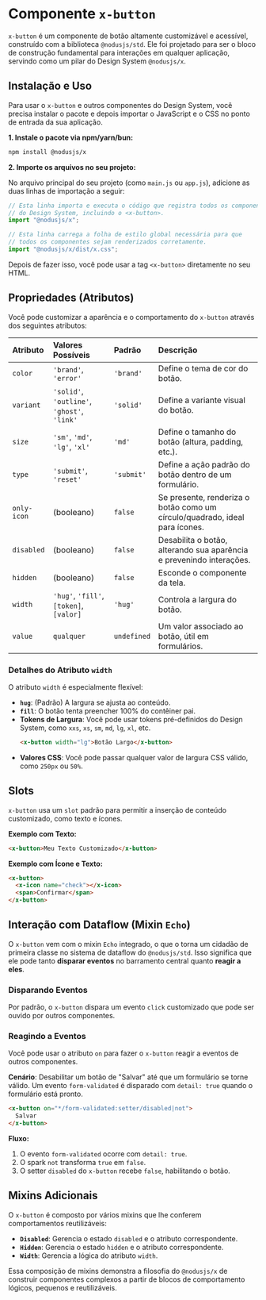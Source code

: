 # Componente `x-button`

`x-button` é um componente de botão altamente customizável e acessível, construído com a biblioteca `@nodusjs/std`. Ele foi projetado para ser o bloco de construção fundamental para interações em qualquer aplicação, servindo como um pilar do Design System `@nodusjs/x`.

## Instalação e Uso

Para usar o `x-button` e outros componentes do Design System, você precisa instalar o pacote e depois importar o JavaScript e o CSS no ponto de entrada da sua aplicação.

**1. Instale o pacote via npm/yarn/bun:**

```bash
npm install @nodusjs/x
```

**2. Importe os arquivos no seu projeto:**

No arquivo principal do seu projeto (como `main.js` ou `app.js`), adicione as duas linhas de importação a seguir:

```javascript
// Esta linha importa e executa o código que registra todos os componentes
// do Design System, incluindo o <x-button>.
import "@nodusjs/x";

// Esta linha carrega a folha de estilo global necessária para que
// todos os componentes sejam renderizados corretamente.
import "@nodusjs/x/dist/x.css";
```

Depois de fazer isso, você pode usar a tag `<x-button>` diretamente no seu HTML.

## Propriedades (Atributos)

Você pode customizar a aparência e o comportamento do `x-button` através dos seguintes atributos:

| Atributo | Valores Possíveis | Padrão | Descrição |
| :--- | :--- | :--- | :--- |
| `color` | `'brand'`, `'error'` | `'brand'` | Define o tema de cor do botão. |
| `variant` | `'solid'`, `'outline'`, `'ghost'`, `'link'` | `'solid'` | Define a variante visual do botão. |
| `size` | `'sm'`, `'md'`, `'lg'`, `'xl'` | `'md'` | Define o tamanho do botão (altura, padding, etc.). |
| `type` | `'submit'`, `'reset'` | `'submit'` | Define a ação padrão do botão dentro de um formulário. |
| `only-icon`| (booleano) | `false` | Se presente, renderiza o botão como um círculo/quadrado, ideal para ícones. |
| `disabled`| (booleano) | `false` | Desabilita o botão, alterando sua aparência e prevenindo interações. |
| `hidden` | (booleano) | `false` | Esconde o componente da tela. |
| `width` | `'hug'`, `'fill'`, `[token]`, `[valor]` | `'hug'` | Controla a largura do botão. |
| `value` | `qualquer` | `undefined` | Um valor associado ao botão, útil em formulários. |

### Detalhes do Atributo `width`

O atributo `width` é especialmente flexível:

  - **`hug`**: (Padrão) A largura se ajusta ao conteúdo.
  - **`fill`**: O botão tenta preencher 100% do contêiner pai.
  - **Tokens de Largura**: Você pode usar tokens pré-definidos do Design System, como `xxs`, `xs`, `sm`, `md`, `lg`, `xl`, etc.
    ```html
    <x-button width="lg">Botão Largo</x-button>
    ```
  - **Valores CSS**: Você pode passar qualquer valor de largura CSS válido, como `250px` ou `50%`.

## Slots

`x-button` usa um `slot` padrão para permitir a inserção de conteúdo customizado, como texto e ícones.

**Exemplo com Texto:**

```html
<x-button>Meu Texto Customizado</x-button>
```

**Exemplo com Ícone e Texto:**

```html
<x-button>
  <x-icon name="check"></x-icon>
  <span>Confirmar</span>
</x-button>
```

## Interação com Dataflow (Mixin `Echo`)

O `x-button` vem com o mixin `Echo` integrado, o que o torna um cidadão de primeira classe no sistema de dataflow do `@nodusjs/std`. Isso significa que ele pode tanto **disparar eventos** no barramento central quanto **reagir a eles**.

### Disparando Eventos

Por padrão, o `x-button` dispara um evento `click` customizado que pode ser ouvido por outros componentes.

### Reagindo a Eventos

Você pode usar o atributo `on` para fazer o `x-button` reagir a eventos de outros componentes.

**Cenário**: Desabilitar um botão de "Salvar" até que um formulário se torne válido. Um evento `form-validated` é disparado com `detail: true` quando o formulário está pronto.

```html
<x-button on="*/form-validated:setter/disabled|not">
  Salvar
</x-button>
```

**Fluxo:**

1.  O evento `form-validated` ocorre com `detail: true`.
2.  O spark `not` transforma `true` em `false`.
3.  O setter `disabled` do `x-button` recebe `false`, habilitando o botão.

## Mixins Adicionais

O `x-button` é composto por vários mixins que lhe conferem comportamentos reutilizáveis:

  - **`Disabled`**: Gerencia o estado `disabled` e o atributo correspondente.
  - **`Hidden`**: Gerencia o estado `hidden` e o atributo correspondente.
  - **`Width`**: Gerencia a lógica do atributo `width`.

Essa composição de mixins demonstra a filosofia do `@nodusjs/x` de construir componentes complexos a partir de blocos de comportamento lógicos, pequenos e reutilizáveis.
